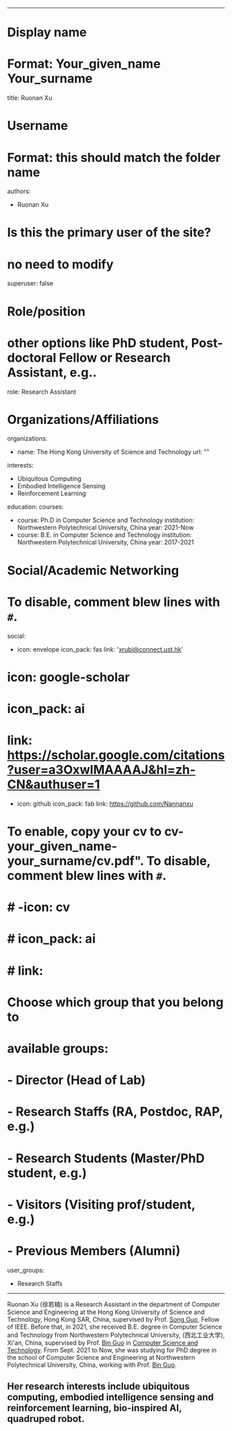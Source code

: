 
---
# Display name
# Format: Your_given_name Your_surname 
title: Ruonan Xu

# Username
# Format: this should match the folder name
authors:
- Ruonan Xu

# Is this the primary user of the site?
# no need to modify 
superuser: false

# Role/position
# other options like PhD student, Post-doctoral Fellow or Research Assistant, e.g..
role: Research Assistant

# Organizations/Affiliations
organizations:
- name: The Hong Kong University of Science and Technology
  url: ""

interests:
- Ubiquitous Computing
- Embodied Intelligence Sensing
- Reinforcement Learning

education:
  courses:

  - course: Ph.D in Computer Science and Technology
    institution: Northwestern Polytechnical University, China
    year: 2021-Now
  - course: B.E. in Computer Science and Technology
    institution: Northwestern Polytechnical University, China
    year: 2017-2021

# Social/Academic Networking
# To disable, comment blew lines with `#`.
social:
- icon: envelope
  icon_pack: fas
  link: 'xrubi@connect.ust.hk'
# icon: google-scholar
# icon_pack: ai
# link: https://scholar.google.com/citations?user=a3OxwlMAAAAJ&hl=zh-CN&authuser=1
- icon: github
  icon_pack: fab
  link: https://github.com/Nannanxu

# To enable, copy your cv to cv-your_given_name-your_surname/cv.pdf". To disable, comment blew lines with `#`.
# # -icon: cv
# # icon_pack: ai
# # link: 

# Choose which group that you belong to
#  available groups:
#  - Director (Head of Lab)
#  - Research Staffs (RA, Postdoc, RAP, e.g.)
#  - Research Students (Master/PhD student, e.g.)
#  - Visitors (Visiting prof/student, e.g.)
#  - Previous Members (Alumni)
user_groups:
- Research Staffs
---

Ruonan Xu (徐若楠) is a Research Assistant in the department of Computer Science and Engineering at the Hong Kong University of Science and Technology, Hong Kong SAR, China, supervised by Prof. [Song Guo](https://cse.hkust.edu.hk/admin/people/faculty/profile/songguo), Fellow of IEEE. Before that,  in 2021, she received B.E. degree in Computer Science and Technology from Northwestern Polytechnical University, (西北工业大学), Xi'an, China, supervised by Prof. [Bin Guo](http://guob.org/research.html) in [Computer Science and Technology](https://jsj.nwpu.edu.cn/). From Sept. 2021 to Now, she was studying for PhD degree in the school of Computer Science and Engineering at Northwestern Polytechnical University, China, working with Prof. [Bin Guo](http://guob.org/research.html).

Her research interests include ubiquitous computing, embodied intelligence sensing and reinforcement learning, bio-inspired AI, quadruped robot.
---

